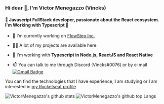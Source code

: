 <h3>Hi dear 👋, I'm Victor Menegazzo (Vincks)</h3>
<h4>🚀 Javascript FullStack developer, passionate about the React ecosystem. I'm Working with Typescript 💙</h4>

- 🔭 I’m currently working on [FlowStep Inc.](https://github.com/FlowStepInc)

- 👨‍💻 A lot of my projects are available here

- 💬 I'm working with **Typescript in Node.js, ReactJS and React Native**

- 📫 You can talk to me through Discord (Vincks#0076) or by e-mail [![Gmail Badge](https://img.shields.io/badge/-comercial.victormenegazzo@gmail.com-6633cc?style=flat-square&logo=Gmail&logoColor=white&link=mailto:comercial.victormenegazzo@gmail.com)](mailto:comercial.victormenegazzo@gmail.com)


You can find the technologies that I have experience, I am studying or I am interested in [my Rocketseat profile](https://app.rocketseat.com.br/me/victor-menegazzo)

![VictorMenegazzo's github stats](https://github-readme-stats.vercel.app/api?username=VictorMenegazzo&theme=radical)
![VictorMenegazzo's github top Langs](https://github-readme-stats.vercel.app/api/top-langs/?username=VictorMenegazzo&layout=compact&theme=radical)
